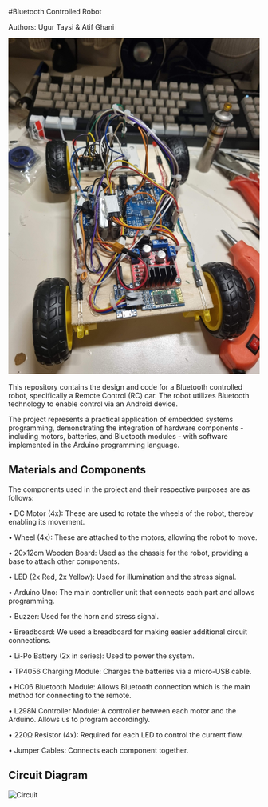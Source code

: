 #Bluetooth Controlled Robot

Authors: Ugur Taysi & Atif Ghani


![Main Image](pictures/With_Cabling.jpg)


This repository contains the design and code for a Bluetooth controlled robot, specifically a Remote Control (RC) car. The robot utilizes Bluetooth technology to enable control via an Android device.


The project represents a practical application of embedded systems programming, demonstrating the integration of hardware components - including motors, batteries, and Bluetooth modules - with software implemented in the Arduino programming language.

## Materials and Components

The components used in the project and their respective purposes are as follows:

• DC Motor (4x): These are used to rotate the wheels of the robot, thereby enabling its
movement.

• Wheel (4x): These are attached to the motors, allowing the robot to move.

• 20x12cm Wooden Board: Used as the chassis for the robot, providing a base to attach other
components.

• LED (2x Red, 2x Yellow): Used for illumination and the stress signal.

• Arduino Uno: The main controller unit that connects each part and allows programming.

• Buzzer: Used for the horn and stress signal.

• Breadboard: We used a breadboard for making easier additional circuit connections.

• Li-Po Battery (2x in series): Used to power the system.

• TP4056 Charging Module: Charges the batteries via a micro-USB cable.

• HC06 Bluetooth Module: Allows Bluetooth connection which is the main method for
connecting to the remote.

• L298N Controller Module: A controller between each motor and the Arduino. Allows us to
program accordingly.

• 220Ω Resistor (4x): Required for each LED to control the current flow.

• Jumper Cables: Connects each component together.

## Circuit Diagram

![Circuit](pictures/Bluetooth-RC-Car-Circuit.jpg)